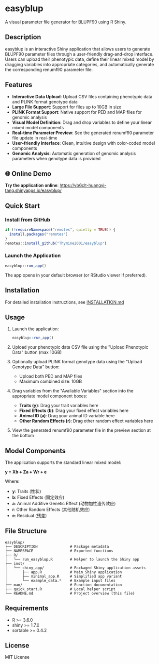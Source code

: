# easyblup

A visual parameter file generator for BLUPF90 using R Shiny.

## Description

easyblup is an interactive Shiny application that allows users to generate BLUPF90 parameter files through a user-friendly drag-and-drop interface. Users can upload their phenotypic data, define their linear mixed model by dragging variables into appropriate categories, and automatically generate the corresponding renumf90 parameter file.

## Features

- **Interactive Data Upload**: Upload CSV files containing phenotypic data and PLINK format genotype data
- **Large File Support**: Support for files up to 10GB in size
- **PLINK Format Support**: Native support for PED and MAP files for genomic analysis
- **Visual Model Definition**: Drag and drop variables to define your linear mixed model components
- **Real-time Parameter Preview**: See the generated renumf90 parameter file update in real-time
- **User-friendly Interface**: Clean, intuitive design with color-coded model components
- **Genomic Analysis**: Automatic generation of genomic analysis parameters when genotype data is provided

## 🌐 Online Demo

**Try the application online**: https://vb6clt-huangyi-tang.shinyapps.io/easyblup/

## Quick Start

### Install from GitHub

```r
if (!requireNamespace("remotes", quietly = TRUE)) {
  install.packages("remotes")
}
remotes::install_github("Thymine2001/easyblup")
```

### Launch the Application

```r
easyblup::run_app()
```

The app opens in your default browser (or RStudio viewer if preferred).

## Installation

For detailed installation instructions, see [INSTALLATION.md](INSTALLATION.md)

## Usage

1. Launch the application:
   ```r
   easyblup::run_app()
   ```

2. Upload your phenotypic data CSV file using the "Upload Phenotypic Data" button (max 10GB)

3. Optionally upload PLINK format genotype data using the "Upload Genotype Data" button:
   - Upload both PED and MAP files
   - Maximum combined size: 10GB

4. Drag variables from the "Available Variables" section into the appropriate model component boxes:
   - **Traits (y)**: Drag your trait variables here
   - **Fixed Effects (b)**: Drag your fixed effect variables here  
   - **Animal ID (a)**: Drag your animal ID variable here
   - **Other Random Effects (r)**: Drag other random effect variables here

5. View the generated renumf90 parameter file in the preview section at the bottom

## Model Components

The application supports the standard linear mixed model:

**y = Xb + Za + Wr + e**

Where:
- **y**: Traits (性状)
- **b**: Fixed Effects (固定效应)  
- **a**: Animal Additive Genetic Effect (动物加性遗传效应)
- **r**: Other Random Effects (其他随机效应)
- **e**: Residual (残差)

## File Structure

```
easyblup/
├── DESCRIPTION               # Package metadata
├── NAMESPACE                 # Exported functions
├── R/
│   └── run_easyblup.R        # Helper to launch the Shiny app
├── inst/
│   └── shiny_app/            # Packaged Shiny application assets
│       ├── app.R             # Main Shiny application
│       ├── minimal_app.R     # Simplified app variant
│       └── example_data.*    # Example input files
├── man/                      # Function documentation
├── quick_start.R             # Local helper script
└── README.md                 # Project overview (this file)
```

## Requirements

- R >= 3.6.0
- shiny >= 1.7.0
- sortable >= 0.4.2

## License

MIT License
